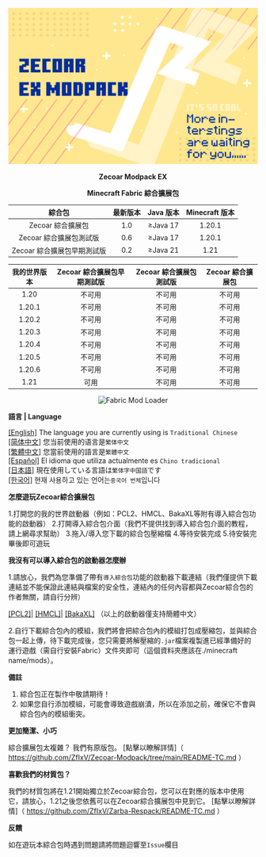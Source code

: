 ![COVER](https://github.com/ZfIxV/Zecoar-Modpack-EX/blob/main/Zecoar%20EX%20-%20Header.png)
<div align='center'>
  
**Zecoar Modpack EX**

  **Minecraft Fabric 綜合擴展包**
  
| 綜合包 | 最新版本 | Java 版本 | Minecraft 版本 |
| :-: | :-: | :-: | :-: |
| Zecoar 綜合擴展包 | 1.0 | ≥Java 17 | 1.20.1 |
| Zecoar 綜合擴展包測試版 | 0.6 | ≥Java 17 | 1.20.1 |
| Zecoar 綜合擴展包早期測試版 | 0.2 | ≥Java 21 | 1.21 |

| 我的世界版本 | Zecoar 綜合擴展包早期測試版 | Zecoar 綜合擴展包測試版 | Zecoar 綜合擴展包 |
| :-: | :-: | :-: | :-: |
| 1.20 | 不可用 | 不可用 | 不可用 |
| 1.20.1 | 不可用 | 不可用 | 不可用 |
| 1.20.2 | 不可用 | 不可用 | 不可用 |
| 1.20.3 | 不可用 | 不可用 | 不可用 |
| 1.20.4 | 不可用 | 不可用 | 不可用 |
| 1.20.5 | 不可用 | 不可用 | 不可用 |
| 1.20.6 | 不可用 | 不可用 | 不可用 |
| 1.21 | 可用 | 不可用 | 不可用 |

  <p>
    <img src="https://img.shields.io/badge/Mod%20Loader-Fabric-dbd0b4?style=flat" alt="Fabric Mod Loader" />
</p>

</div>

**語言 | Language**

[[English]](https://github.com/ZfIxV/Zecoar-Modpack-EX/tree/main/README.md)   The language you are currently using is `Traditional Chinese`            
[[简体中文]](https://github.com/ZfIxV/Zecoar-Modpack-EX/tree/main/README-SC.md)   您当前使用的语言是`繁体中文`            
[[繁體中文]](https://github.com/ZfIxV/Zecoar-Modpack-EX/tree/main/README-TC.md)   您當前使用的語言是`繁體中文`            
[[Español]](https://github.com/ZfIxV/Zecoar-Modpack-EX/tree/main/README-ES.md)   El idioma que utiliza actualmente es `Chino tradicional`           
[[日本語]](https://github.com/ZfIxV/Zecoar-Modpack-EX/tree/main/README-JP.md)   現在使用している言語は`繁体字中国語`です           
[[한국어]](https://github.com/ZfIxV/Zecoar-Modpack-EX/tree/main/README-KO.md)   현재 사용하고 있는 언어는`중국어 번체`입니다            

**怎麼遊玩Zecoar綜合擴展包**

1.打開您的我的世界啟動器（例如：PCL2、HMCL、BakaXL等附有導入綜合包功能的啟動器）
2.打開導入綜合包介面（我們不提供找到導入綜合包介面的教程，請上網尋求幫助）
3.拖入/導入您下載的綜合包壓縮檔
4.等待安裝完成
5.待安裝完畢後即可遊玩

**我沒有可以導入綜合包的啟動器怎麼辦**

1.請放心，我們為您準備了帶有`導入綜合包`功能的啟動器下載連結（我們僅提供下載連結並不能保證此連結與檔案的安全性，連結內的任何內容都與Zecoar綜合包的作者無關，請自行分辨）

[[PCL2]](https://ltcat.lanzoum.com/iEzke1kmuyyh)| [[HMCL]](https://url94.ctfile.com/f/tempdir-BWcFMVxtDWdUYAVlAztXMQUqVm8BNgk-XDRYOlQzVWoCalRjVXoAaQI3VzAJMFEzAzgFMVVlXGtfNw)| [[BakaXL]](https://www.bakaxl.com/)  （以上的啟動器僅支持簡體中文）

2.自行下載綜合包內的模組，我們將會把綜合包內的模組打包成壓縮包，並與綜合包一起上傳，待下載完成後，您只需要將解壓縮的`.jar`檔案複製進已經準備好的運行遊戲（需自行安裝Fabric）文件夾即可（這個資料夾應該在./minecraft name/mods）。

**備註**

1. <span id="ref1">綜合包正在製作中敬請期待！</span>
2. <span id="ref2">如果您自行添加模組，可能會導致遊戲崩潰，所以在添加之前，確保它不會與綜合包內的模組衝突。</span>

**更加簡潔、小巧**

綜合擴展包太複雜？ 我們有原版包。 [點擊以瞭解詳情]（ https://github.com/ZfIxV/Zecoar-Modpack/tree/main/README-TC.md ）

**喜歡我們的材質包？**

我們的材質包將在1.21開始獨立於Zecoar綜合包，您可以在對應的版本中使用它，請放心，1.21之後您依舊可以在Zecoar綜合擴展包中見到它。 [點擊以瞭解詳情]（ https://github.com/ZfIxV/Zarba-Respack/README-TC.md ）

**反饋**

如在遊玩本綜合包時遇到問題請將問題迴響至`Issue`欄目